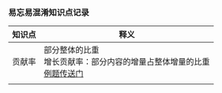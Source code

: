 







###	易忘易混淆知识点记录







| 知识点 | 释义                                                         |
| ------ | ------------------------------------------------------------ |
| 贡献率 | 部分整体的比重<br />增长贡献率：部分内容的增量占整体增量的比重<br />[例题传送门]([http://v.huatu.com/tiku/searchquestion?keyword=%E6%88%91%E5%9B%BD%E5%86%9C%E6%9D%91%E5%B1%85%E6%B0%91%E4%BA%BA%E5%9D%87%E5%B7%A5%E8%B5%84%E6%80%A7%E6%94%B6%E5%85%A5%E7%9A%84%E5%A2%9E%E5%8A%A0%E5%80%BC%E5%AF%B9%E5%86%9C%E6%9D%91%E5%B1%85%E6%B0%91%E4%BA%BA%E5%9D%87%E7%BA%AF%E6%94%B6%E5%85%A5%E5%A2%9E%E5%8A%A0%E7%9A%84%E8%B4%A1%E7%8C%AE%E7%8E%87&isRecommend=0&isHistory=0](http://v.huatu.com/tiku/searchquestion?keyword=我国农村居民人均工资性收入的增加值对农村居民人均纯收入增加的贡献率&isRecommend=0&isHistory=0)) |
|        |                                                              |